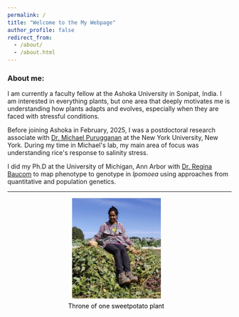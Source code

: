 ```yaml
---
permalink: /
title: "Welcome to the My Webpage"
author_profile: false
redirect_from: 
  - /about/
  - /about.html
---
```


### **About me:**
I am currently a faculty fellow at the Ashoka University in Sonipat, India. I am interested in everything plants, but one area that deeply motivates me is understanding how plants adapts and evolves, especially when they are faced with stressful conditions.  

Before joining Ashoka in February, 2025, I was a postdoctoral research associate with [Dr. Michael Purugganan](https://puruggananlab.org/) at the New York University, New York. During my time in Michael's lab, my main area of focus was understanding rice's response to salinity stress.  

I did my Ph.D at the University of Michigan, Ann Arbor with [Dr. Regina Baucom](https://baucomlab.wordpress.com/) to map phenotype to genotype in *Ipomoea* using approaches from quantitative and population genetics.

-----
<div style="text-align: center; padding-right: 15px">
  <a href="http://gupta-plantgenevo.github.io/images/profilePic.png">
    <img src="/images/profilePic.png" 
         width="200" 
         border="0" 
         onClick="_gaq.push(['_trackEvent', 'IMGs', 'Image', 'profile']);">
  </a>
  <div style="color: black; font-size: 14px; margin-top: 5px;">
    Throne of one sweetpotato plant
  </div>
</div>
